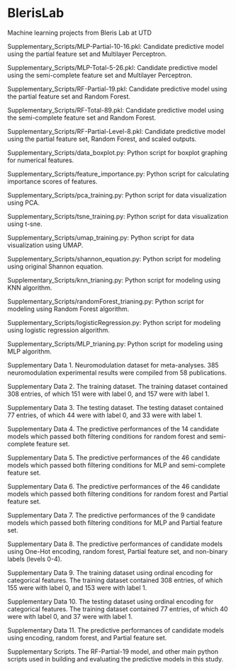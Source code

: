# BlerisLab
Machine learning projects from Bleris Lab at UTD

Supplementary_Scripts/MLP-Partial-10-16.pkl: Candidate predictive model using the partial feature set and Multilayer Perceptron.

Supplementary_Scripts/MLP-Total-5-26.pkl: Candidate predictive model using the semi-complete feature set and Multilayer Perceptron.

Supplementary_Scripts/RF-Partial-19.pkl: Candidate predictive model using the partial feature set and Random Forest.

Supplementary_Scripts/RF-Total-89.pkl: Candidate predictive model using the semi-complete feature set and Random Forest.

Supplementary_Scripts/RF-Partial-Level-8.pkl: Candidate predictive model using the partial feature set, Random Forest, and scaled outputs.

Supplementary_Scripts/data_boxplot.py: Python script for boxplot graphing for numerical features.

Supplementary_Scripts/feature_importance.py: Python script for calculating importance scores of features.

Supplementary_Scripts/pca_training.py: Python script for data visualization using PCA.

Supplementary_Scripts/tsne_training.py: Python script for data visualization using t-sne.

Supplementary_Scripts/umap_training.py: Python script for data visualization using UMAP.

Supplementary_Scripts/shannon_equation.py: Python script for modeling using original Shannon equation.

Supplementary_Scripts/knn_trianing.py: Python script for modeling using KNN algorithm.

Supplementary_Scripts/randomForest_trianing.py: Python script for modeling using Random Forest algorithm.

Supplementary_Scripts/logisticRegression.py: Python script for modeling using logistic regression algorithm.

Supplementary_Scripts/MLP_trianing.py: Python script for modeling using MLP algorithm.

Supplementary Data 1. Neuromodulation dataset for meta-analyses. 385 neuromodulation experimental results were compiled from 58 publications.

Supplementary Data 2. The training dataset. The training dataset contained 308 entries, of which 151 were with label 0, and 157 were with label 1.

Supplementary Data 3. The testing dataset. The testing dataset contained 77 entries, of which 44 were with label 0, and 33 were with label 1.

Supplementary Data 4. The predictive performances of the 14 candidate models which passed both filtering conditions for random forest and semi-complete feature set.

Supplementary Data 5. The predictive performances of the 46 candidate models which passed both filtering conditions for MLP and semi-complete feature set.

Supplementary Data 6. The predictive performances of the 46 candidate models which passed both filtering conditions for random forest and Partial feature set.

Supplementary Data 7. The predictive performances of the 9 candidate models which passed both filtering conditions for MLP and Partial feature set.

Supplementary Data 8. The predictive performances of candidate models using One-Hot encoding, random forest, Partial feature set, and non-binary labels (levels 0-4).

Supplementary Data 9. The training dataset using ordinal encoding for categorical features. The training dataset contained 308 entries, of which 155 were with label 0, and 153 were with label 1.

Supplementary Data 10. The testing dataset using ordinal encoding for categorical features. The training dataset contained 77 entries, of which 40 were with label 0, and 37 were with label 1.

Supplementary Data 11. The predictive performances of candidate models using encoding, random forest, and Partial feature set.

Supplementary Scripts. The RF-Partial-19 model, and other main python scripts used in building and evaluating the predictive models in this study.

